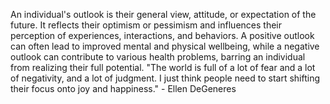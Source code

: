 
An individual's outlook is their general view, attitude, or expectation of the future. It reflects their optimism or pessimism and influences their perception of experiences, interactions, and behaviors. A positive outlook can often lead to improved mental and physical wellbeing, while a negative outlook can contribute to various health problems, barring an individual from realizing their full potential. "The world is full of a lot of fear and a lot of negativity, and a lot of judgment. I just think people need to start shifting their focus onto joy and happiness." - Ellen DeGeneres

